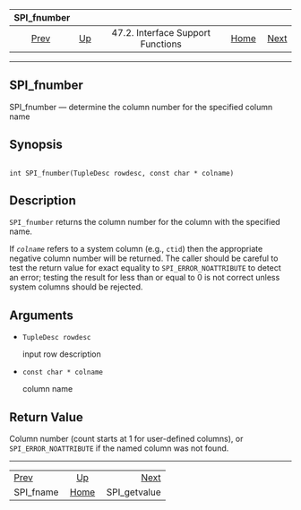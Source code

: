<!--?xml version="1.0" encoding="UTF-8" standalone="no"?-->

|               SPI\_fnumber              |                                                                      |                                   |                                                       |                                               |
| :-------------------------------------: | :------------------------------------------------------------------- | :-------------------------------: | ----------------------------------------------------: | --------------------------------------------: |
| [Prev](spi-spi-fname.html "SPI_fname")  | [Up](spi-interface-support.html "47.2. Interface Support Functions") | 47.2. Interface Support Functions | [Home](index.html "PostgreSQL 17devel Documentation") |  [Next](spi-spi-getvalue.html "SPI_getvalue") |

***

## SPI\_fnumber

SPI\_fnumber — determine the column number for the specified column name

## Synopsis

```

int SPI_fnumber(TupleDesc rowdesc, const char * colname)
```

## Description

`SPI_fnumber` returns the column number for the column with the specified name.

If *`colname`* refers to a system column (e.g., `ctid`) then the appropriate negative column number will be returned. The caller should be careful to test the return value for exact equality to `SPI_ERROR_NOATTRIBUTE` to detect an error; testing the result for less than or equal to 0 is not correct unless system columns should be rejected.

## Arguments

* `TupleDesc rowdesc`

    input row description

* `const char * colname`

    column name

## Return Value

Column number (count starts at 1 for user-defined columns), or `SPI_ERROR_NOATTRIBUTE` if the named column was not found.

***

|                                         |                                                                      |                                               |
| :-------------------------------------- | :------------------------------------------------------------------: | --------------------------------------------: |
| [Prev](spi-spi-fname.html "SPI_fname")  | [Up](spi-interface-support.html "47.2. Interface Support Functions") |  [Next](spi-spi-getvalue.html "SPI_getvalue") |
| SPI\_fname                              |         [Home](index.html "PostgreSQL 17devel Documentation")        |                                 SPI\_getvalue |
